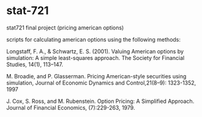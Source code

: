 # stat-721
stat721 final project (pricing american options)

scripts for calculating american options using the following methods:



Longstaff, F. A., & Schwartz, E. S. (2001). Valuing American options by simulation: A simple least-squares
approach. The Society for Financial Studies, 14(1), 113–147.

M. Broadie, and P. Glasserman. Pricing American-style securities using simulation,
Journal of Economic Dynamics and Control,21(8–9): 1323-1352, 1997

J. Cox, S. Ross, and M. Rubenstein. Option Pricing: A Simplified Approach.
Journal of Financial Economics, (7):229-263, 1979.
